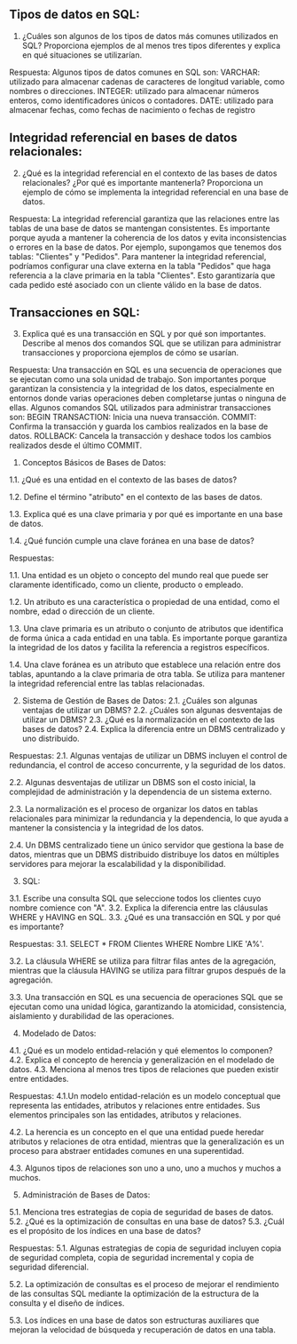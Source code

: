 ## Tipos de datos en SQL:

1. ¿Cuáles son algunos de los tipos de datos más comunes utilizados en SQL? Proporciona ejemplos de al menos tres tipos diferentes y explica en qué situaciones se utilizarían.

Respuesta:
Algunos tipos de datos comunes en SQL son:
VARCHAR: utilizado para almacenar cadenas de caracteres de longitud variable, como nombres o direcciones.
INTEGER: utilizado para almacenar números enteros, como identificadores únicos o contadores.
DATE: utilizado para almacenar fechas, como fechas de nacimiento o fechas de registro

## Integridad referencial en bases de datos relacionales:

2. ¿Qué es la integridad referencial en el contexto de las bases de datos relacionales? ¿Por qué es importante mantenerla? Proporciona un ejemplo de cómo se implementa la integridad referencial en una base de datos.

Respuesta:
La integridad referencial garantiza que las relaciones entre las tablas de una base de datos se mantengan consistentes. Es importante porque ayuda a mantener la coherencia de los datos y evita inconsistencias o errores en la base de datos.
Por ejemplo, supongamos que tenemos dos tablas: "Clientes" y "Pedidos". Para mantener la integridad referencial, podríamos configurar una clave externa en la tabla "Pedidos" que haga referencia a la clave primaria en la tabla "Clientes". Esto garantizaría que cada pedido esté asociado con un cliente válido en la base de datos.

## Transacciones en SQL:

3. Explica qué es una transacción en SQL y por qué son importantes. Describe al menos dos comandos SQL que se utilizan para administrar transacciones y proporciona ejemplos de cómo se usarían.

Respuesta:
Una transacción en SQL es una secuencia de operaciones que se ejecutan como una sola unidad de trabajo. Son importantes porque garantizan la consistencia y la integridad de los datos, especialmente en entornos donde varias operaciones deben completarse juntas o ninguna de ellas.
Algunos comandos SQL utilizados para administrar transacciones son:
BEGIN TRANSACTION: Inicia una nueva transacción.
COMMIT: Confirma la transacción y guarda los cambios realizados en la base de datos.
ROLLBACK: Cancela la transacción y deshace todos los cambios realizados desde el último COMMIT.

1. Conceptos Básicos de Bases de Datos:

1.1. ¿Qué es una entidad en el contexto de las bases de datos?

1.2. Define el término "atributo" en el contexto de las bases de datos.

1.3. Explica qué es una clave primaria y por qué es importante en una base de datos.

1.4. ¿Qué función cumple una clave foránea en una base de datos?

Respuestas:

1.1. Una entidad es un objeto o concepto del mundo real que puede ser claramente identificado, como un cliente, producto o empleado.

1.2. Un atributo es una característica o propiedad de una entidad, como el nombre, edad o dirección de un cliente.

1.3. Una clave primaria es un atributo o conjunto de atributos que identifica de forma única a cada entidad en una tabla. Es importante porque garantiza la integridad de los datos y facilita la referencia a registros específicos.

1.4. Una clave foránea es un atributo que establece una relación entre dos tablas, apuntando a la clave primaria de otra tabla. Se utiliza para mantener la integridad referencial entre las tablas relacionadas.

2. Sistema de Gestión de Bases de Datos:
   2.1. ¿Cuáles son algunas ventajas de utilizar un DBMS?
   2.2. ¿Cuáles son algunas desventajas de utilizar un DBMS?
   2.3. ¿Qué es la normalización en el contexto de las bases de datos?
   2.4. Explica la diferencia entre un DBMS centralizado y uno distribuido.

Respuestas:
2.1. Algunas ventajas de utilizar un DBMS incluyen el control de redundancia, el control de acceso concurrente, y la seguridad de los datos.

2.2. Algunas desventajas de utilizar un DBMS son el costo inicial, la complejidad de administración y la dependencia de un sistema externo.

2.3. La normalización es el proceso de organizar los datos en tablas relacionales para minimizar la redundancia y la dependencia, lo que ayuda a mantener la consistencia y la integridad de los datos.

2.4. Un DBMS centralizado tiene un único servidor que gestiona la base de datos, mientras que un DBMS distribuido distribuye los datos en múltiples servidores para mejorar la escalabilidad y la disponibilidad.

3. SQL:

3.1. Escribe una consulta SQL que seleccione todos los clientes cuyo nombre comience con "A".
3.2. Explica la diferencia entre las cláusulas WHERE y HAVING en SQL.
3.3. ¿Qué es una transacción en SQL y por qué es importante?

Respuestas:
3.1. SELECT \* FROM Clientes WHERE Nombre LIKE 'A%'.

3.2. La cláusula WHERE se utiliza para filtrar filas antes de la agregación, mientras que la cláusula HAVING se utiliza para filtrar grupos después de la agregación.

3.3. Una transacción en SQL es una secuencia de operaciones SQL que se ejecutan como una unidad lógica, garantizando la atomicidad, consistencia, aislamiento y durabilidad de las operaciones.

4. Modelado de Datos:

4.1. ¿Qué es un modelo entidad-relación y qué elementos lo componen?
4.2. Explica el concepto de herencia y generalización en el modelado de datos.
4.3. Menciona al menos tres tipos de relaciones que pueden existir entre entidades.

Respuestas:
4.1.Un modelo entidad-relación es un modelo conceptual que representa las entidades, atributos y relaciones entre entidades. Sus elementos principales son las entidades, atributos y relaciones.

4.2. La herencia es un concepto en el que una entidad puede heredar atributos y relaciones de otra entidad, mientras que la generalización es un proceso para abstraer entidades comunes en una superentidad.

4.3. Algunos tipos de relaciones son uno a uno, uno a muchos y muchos a muchos.

5. Administración de Bases de Datos:

5.1. Menciona tres estrategias de copia de seguridad de bases de datos.
5.2. ¿Qué es la optimización de consultas en una base de datos?
5.3. ¿Cuál es el propósito de los índices en una base de datos?

Respuestas:
5.1. Algunas estrategias de copia de seguridad incluyen copia de seguridad completa, copia de seguridad incremental y copia de seguridad diferencial.

5.2. La optimización de consultas es el proceso de mejorar el rendimiento de las consultas SQL mediante la optimización de la estructura de la consulta y el diseño de índices.

5.3. Los índices en una base de datos son estructuras auxiliares que mejoran la velocidad de búsqueda y recuperación de datos en una tabla.
